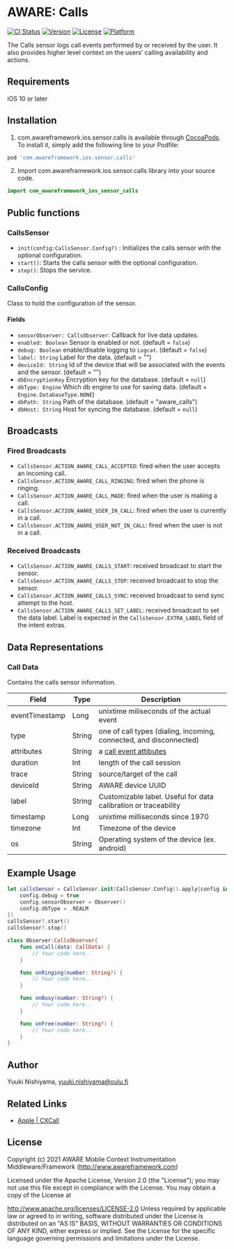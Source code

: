 # AWARE: Calls

[![CI Status](https://img.shields.io/travis/awareframework/com.awareframework.ios.sensor.calls.svg?style=flat)](https://travis-ci.org/awareframework/com.awareframework.ios.sensor.calls)
[![Version](https://img.shields.io/cocoapods/v/com.awareframework.ios.sensor.calls.svg?style=flat)](https://cocoapods.org/pods/com.awareframework.ios.sensor.calls)
[![License](https://img.shields.io/cocoapods/l/com.awareframework.ios.sensor.calls.svg?style=flat)](https://cocoapods.org/pods/com.awareframework.ios.sensor.calls)
[![Platform](https://img.shields.io/cocoapods/p/com.awareframework.ios.sensor.calls.svg?style=flat)](https://cocoapods.org/pods/com.awareframework.ios.sensor.calls)

The Calls sensor logs call events performed by or received by the user. It also provides higher level context on the users’ calling availability and actions.

## Requirements
iOS 10 or later

## Installation

1. com.awareframework.ios.sensor.calls is available through [CocoaPods](https://cocoapods.org).  To install it, simply add the following line to your Podfile:
```ruby
pod 'com.awareframework.ios.sensor.calls'
```
2. Import com.awareframework.ios.sensor.calls library into your source code.
```swift
import com_awareframework_ios_sensor_calls
```

## Public functions

### CallsSensor

* `init(config:CallsSensor.Config?)` : Initializes the calls sensor with the optional configuration.
* `start()`: Starts the calls sensor with the optional configuration.
* `stop()`: Stops the service.

### CallsConfig

Class to hold the configuration of the sensor.

#### Fields

+ `sensorObserver: CallsObserver`: Callback for live data updates.
+ `enabled: Boolean` Sensor is enabled or not. (default = `false`)
+ `debug: Boolean` enable/disable logging to `Logcat`. (default = `false`)
+ `label: String` Label for the data. (default = "")
+ `deviceId: String` Id of the device that will be associated with the events and the sensor. (default = "")
+ `dbEncryptionKey` Encryption key for the database. (default = `null`)
+ `dbType: Engine` Which db engine to use for saving data. (default = `Engine.DatabaseType.NONE`)
+ `dbPath: String` Path of the database. (default = "aware_calls")
+ `dbHost: String` Host for syncing the database. (default = `null`)

## Broadcasts

### Fired Broadcasts

+ `CallsSensor.ACTION_AWARE_CALL_ACCEPTED`: fired when the user accepts an incoming call.
+ `CallsSensor.ACTION_AWARE_CALL_RINGING`: fired when the phone is ringing.
+ `CallsSensor.ACTION_AWARE_CALL_MADE`: fired when the user is making a call.
+ `CallsSensor.ACTION_AWARE_USER_IN_CALL`: fired when the user is currently in a call.
+ `CallsSensor.ACTION_AWARE_USER_NOT_IN_CALL`: fired when the user is not in a call.

### Received Broadcasts

+ `CallsSensor.ACTION_AWARE_CALLS_START`: received broadcast to start the sensor.
+ `CallsSensor.ACTION_AWARE_CALLS_STOP`: received broadcast to stop the sensor.
+ `CallsSensor.ACTION_AWARE_CALLS_SYNC`: received broadcast to send sync attempt to the host.
+ `CallsSensor.ACTION_AWARE_CALLS_SET_LABEL`: received broadcast to set the data label. Label is expected in the `CallsSensor.EXTRA_LABEL` field of the intent extras.

## Data Representations

### Call Data

Contains the calls sensor information.

| Field          | Type   | Description                                                     |
| -------------- | ------ | --------------------------------------------------------------- |
| eventTimestamp | Long   | unixtime miliseconds of the actual event                        |
| type           | String | one of call types (dialing, incoming, connected, and disconnected)|
| attributes     | String | a [call event attibutes](https://developer.apple.com/documentation/callkit/cxcall)|
| duration       | Int    | length of the call session                                      |
| trace          | String | source/target of the call                                       |
| deviceId       | String | AWARE device UUID                                               |
| label          | String | Customizable label. Useful for data calibration or traceability |
| timestamp      | Long   | unixtime milliseconds since 1970                                |
| timezone       | Int    | Timezone of the device                          |
| os             | String | Operating system of the device (ex. android)                    |

## Example Usage
```swift
let callsSensor = CallsSensor.init(CallsSensor.Config().apply{config in
    config.debug = true
    config.sensorObserver = Observer()
    config.dbType = .REALM
})
callsSensor?.start()
callsSensor?.stop()
```
```swift
class Observer:CallsObserver{
    func onCall(data: CallData) {
        // Your code here..
    }

    func onRinging(number: String?) {
        // Your code here..
    }

    func onBusy(number: String?) {
        // Your code here..
    }

    func onFree(number: String?) {
        // Your code here..
    }
}
```

## Author

Yuuki Nishiyama, yuuki.nishiyama@oulu.fi

## Related Links
* [ Apple | CXCall ](https://developer.apple.com/documentation/callkit/cxcall)

## License

Copyright (c) 2021 AWARE Mobile Context Instrumentation Middleware/Framework (http://www.awareframework.com)

Licensed under the Apache License, Version 2.0 (the "License"); you may not use this file except in compliance with the License. You may obtain a copy of the License at

http://www.apache.org/licenses/LICENSE-2.0 Unless required by applicable law or agreed to in writing, software distributed under the License is distributed on an "AS IS" BASIS, WITHOUT WARRANTIES OR CONDITIONS OF ANY KIND, either express or implied. See the License for the specific language governing permissions and limitations under the License.
